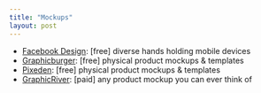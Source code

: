 ```yaml
---
title: "Mockups"
layout: post
---
```


- [Facebook Design](http://facebook.design/handskit/): [free] diverse hands holding mobile devices
- [Graphicburger](http://graphicburger.com/mock-ups/): [free] physical product mockups & templates
- [Pixeden](http://www.pixeden.com): [free] physical product mockups & templates
- [GraphicRiver](https://graphicriver.net/): [paid] any product mockup you can ever think of
